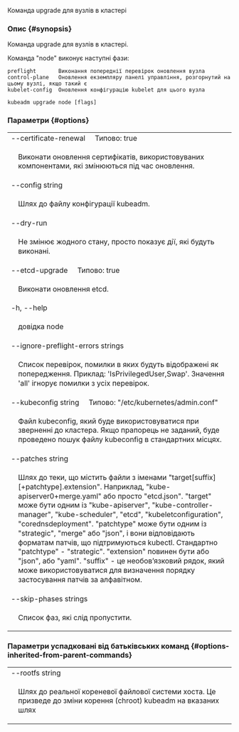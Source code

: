 
Команда upgrade для вузлів в кластері

### Опис {#synopsis}

Команда upgrade для вузлів в кластері.

Команда "node" виконує наступні фази:

```none
preflight       Виконання попереднії перевірок оновлення вузла
control-plane   Оновлення екземпляру панелі управління, розгорнутий на цьому вузлі, якщо такий є
kubelet-config  Оновлення конфігурацію kubelet для цього вузла
```

```shell
kubeadm upgrade node [flags]
```

### Параметри {#options}

<table style="width: 100%; table-layout: fixed;">
    <colgroup>
        <col span="1" style="width: 10px;" />
        <col span="1" />
    </colgroup>
    <tbody>
    <tr>
        <td colspan="2">--certificate-renewal&nbsp;&nbsp;&nbsp;&nbsp;&nbsp;Типово: true</td>
    </tr>
    <tr>
        <td></td>
        <td style="line-height: 130%; word-wrap: break-word;"><p>Виконати оновлення сертифікатів, використовуваних компонентами, які змінюються під час оновлення.</p></td>
    </tr>
    <tr>
        <td colspan="2">--config string</td>
    </tr>
    <tr>
        <td></td><td style="line-height: 130%; word-wrap: break-word;"><p>Шлях до файлу конфігурації kubeadm.</p></td>
    </tr>
    <tr>
        <td colspan="2">--dry-run</td>
    </tr>
    <tr>
        <td></td><td style="line-height: 130%; word-wrap: break-word;"><p>Не змінює жодного стану, просто показує дії, які будуть виконані.</p></td>
    </tr>
    <tr>
        <td colspan="2">--etcd-upgrade&nbsp;&nbsp;&nbsp;&nbsp;&nbsp;Типово: true</td>
    </tr>
    <tr>
        <td></td><td style="line-height: 130%; word-wrap: break-word;"><p>Виконати оновлення etcd.</p></td>
    </tr>
    <tr>
        <td colspan="2">-h, --help</td>
    </tr>
    <tr>
        <td></td><td style="line-height: 130%; word-wrap: break-word;"><p>довідка node</p></td>
    </tr>
    <tr>
        <td colspan="2">--ignore-preflight-errors strings</td>
    </tr>
    <tr>
        <td></td><td style="line-height: 130%; word-wrap: break-word;"><p>Список перевірок, помилки в яких будуть відображені як попередження. Приклад: 'IsPrivilegedUser,Swap'. Значення 'all' ігнорує помилки з усіх перевірок.</p></td>
    </tr>
    <tr>
        <td colspan="2">--kubeconfig string&nbsp;&nbsp;&nbsp;&nbsp;&nbsp;Типово: "/etc/kubernetes/admin.conf"</td>
    </tr>
    <tr>
        <td></td><td style="line-height: 130%; word-wrap: break-word;"><p>Файл kubeconfig, який буде використовуватися при зверненні до кластера. Якщо прапорець не заданий, буде проведено пошук файлу kubeconfig в стандартних місцях.</p></td>
    </tr>
    <tr>
        <td colspan="2">--patches string</td>
    </tr>
    <tr>
        <td></td><td style="line-height: 130%; word-wrap: break-word;"><p>Шлях до теки, що містить файли з іменами &quot;target[suffix][+patchtype].extension&quot;. Наприклад, &quot;kube-apiserver0+merge.yaml&quot; або просто &quot;etcd.json&quot;. &quot;target&quot; може бути одним із &quot;kube-apiserver&quot;, &quot;kube-controller-manager&quot;, &quot;kube-scheduler&quot;, &quot;etcd&quot;, &quot;kubeletconfiguration&quot;, &quot;corednsdeployment&quot;. &quot;patchtype&quot; може бути одним із &quot;strategic&quot;, &quot;merge&quot; або &quot;json&quot;, і вони відповідають форматам патчів, що підтримуються kubectl. Стандартно &quot;patchtype&quot; - &quot;strategic&quot;. &quot;extension&quot; повинен бути або &quot;json&quot;, або &quot;yaml&quot;. &quot;suffix&quot; - це необовʼязковий рядок, який може використовуватися для визначення порядку застосування патчів за алфавітном.</p></td>
    </tr>
    <tr>
        <td colspan="2">--skip-phases strings</td>
    </tr>
    <tr>
        <td></td><td style="line-height: 130%; word-wrap: break-word;"><p>Список фаз, які слід пропустити.</p></td>
    </tr>

</tbody>
</table>

### Параметри успадковані від батьківських команд {#options-inherited-from-parent-commands}

<table style="width: 100%; table-layout: fixed;">
    <colgroup>
        <col span="1" style="width: 10px;" />
        <col span="1" />
    </colgroup>
    <tbody>
        <tr>
            <td colspan="2">--rootfs string</td>
        </tr>
        <tr>
            <td></td><td style="line-height: 130%; word-wrap: break-word;"><p>Шлях до реальної кореневої файлової системи хоста. Це призведе до зміни корення (chroot) kubeadm на вказаних шлях</p></td>
        </tr>
    </tbody>
</table>
